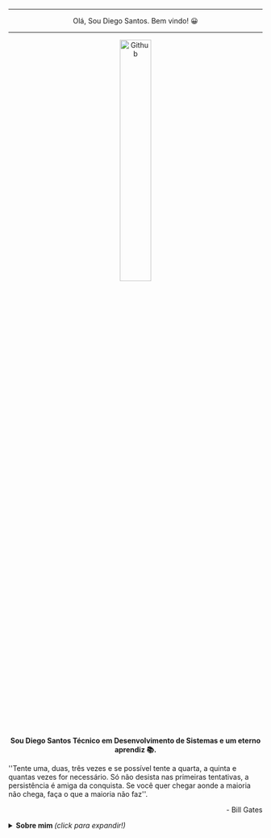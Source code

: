 <hr>
<p align="center">Olá, Sou Diego Santos. Bem vindo! 😀 </p>
<hr>
<p align="center">
<img width="35%" align="center" alt="Github" src="https://github.com/DiegojSts/assets/blob/main/toygif-unscreen.gif" />
</p>
<p align="center"><b>Sou Diego Santos Técnico em Desenvolvimento de Sistemas e um eterno aprendiz 📚.</b></p>

''Tente uma, duas, três vezes e se possível tente a quarta, a quinta e quantas vezes for necessário. Só não desista nas primeiras tentativas, a persistência é amiga da conquista. Se você quer chegar aonde a maioria não chega, faça o que a maioria não faz''. <br> <p align="right"> - Bill Gates </p>

<!--
**DiegojSts/DiegojSts** is a ✨ _special_ ✨ repository because its `README.md` (this file) appears on your GitHub profile.

Here are some ideas to get you started:

- 🔭 I’m currently working on ...
- 🌱 I’m currently learning ...
- 👯 I’m looking to collaborate on ...
- 🤔 I’m looking for help with ...
- 💬 Ask me about ...
- 📫 How to reach me: ...
- 😄 Pronouns: ...
- ⚡ Fun fact: ...
-->
<details>
  <summary> <b> Sobre mim </b> <i>(click para expandir!)</i> </summary> <br>
  
🌱  - Estou atualmente me aprofundando em JavaScript. <br>
💻    - Apaixonado pela área de Tecnologia e programação. <br>
🚀    - Sempre buscando aprender e desenvolver novas habilidades. <br>
🪂    - Ex-militar da Força Aérea Brasileira. <br>
👨‍💻   - Técnico em Desenvolvimento de Sistemas pela Faculdade de Tecnologia SENAI Cimatec. <br><br>

<p align="center">
<img src="https://github-readme-stats.vercel.app/api?username=DiegojSts&show_icons=true&title_color=FF1493&icon_color=79ff97&text_color=40E0D0&bg_color=151515" align="center"/>
<a href="https://github.com/DiegojSts">
  <img height="300px" align="right" src="https://github-readme-stats.vercel.app/api/top-langs/?username=DiegojSts&theme=radical&hide=glsl,python" />
</a>
</p>
 
<p align="center"><b>Entre em contato</b>

</p>

<p align="center">
<a href="https://www.linkedin.com/in/diego-santos-002a7319b/">
  <img align="center" alt="Diego Santtos| Linkedin" width="100px" src="https://github.com/DiegojSts/assets/blob/main/linkedin.svg" />
</a>
  </p>

<p align="center"><b>Linguagens e Tecnologias de Interesse</b></p>

<p margin">
  <img height="22px" src="https://github.com/DiegojSts/assets/blob/main/javascript.svg" />
  <img height="22px" src="https://github.com/DiegojSts/assets/blob/main/css.svg" />
  <img height="22px" src="https://github.com/DiegojSts/assets/blob/main/html.svg" />
  <img height="22px" src="https://github.com/DiegojSts/assets/blob/main/git.svg" />
  <img height="22px" src="https://github.com/DiegojSts/assets/blob/main/java.svg" />
  <img height="22px" src="https://github.com/DiegojSts/assets/blob/main/ts.svg" />
  <img height="22px" src="https://github.com/DiegojSts/assets/blob/main/mysql.svg" />
  <img height="22px" src="https://github.com/DiegojSts/assets/blob/main/node.svg" />
  <img height="22px" src="https://github.com/DiegojSts/assets/blob/main/vscode.svg" />
  <img height="22px" src="https://github.com/DiegojSts/assets/blob/main/github.svg" />
 
</p>
 
</details>





